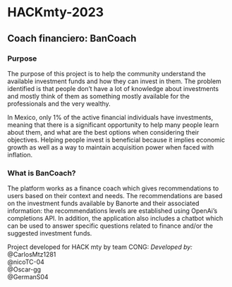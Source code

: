 # HACKmty-2023
## Coach financiero: BanCoach

### Purpose
The purpose of this project is to help the community understand the available investment funds and how they can invest in them. The problem identified is that people don’t have a lot of knowledge about investments and mostly think of them as something mostly available for the professionals and the very wealthy.

In Mexico, only 1% of the active financial individuals have investments, meaning that there is a significant opportunity to help many people learn about them, and what are the best options when considering their objectives. Helping people invest is beneficial because it implies economic growth as well as a way to maintain acquisition power when faced with inflation.

### What is BanCoach?
The platform works as a finance coach which gives recommendations to users based on their context and needs. The recommendations are based on the investment funds available by Banorte and their associated information: the recommendations levels are established using OpenAi’s completions API. In addition, the application also includes a chatbot which can be used to answer specific questions related to finance and/or the suggested investment funds.  


Project developed for HACK mty by team CONG:
*Developed by:* </br>
@CarlosMtz1281 </br>
@nicoTC-04</br>
@Oscar-gg</br>
@GermanS04</br>
